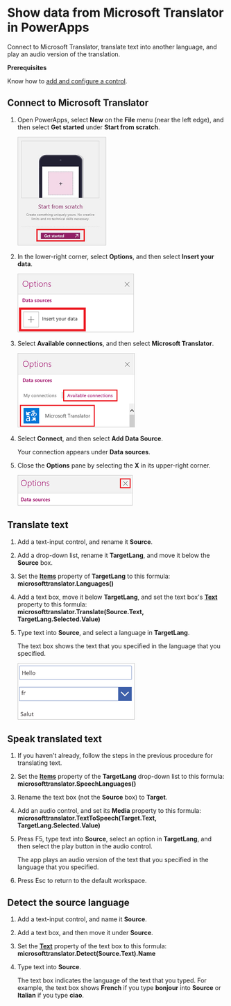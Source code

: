 <properties
   pageTitle="Show data from Microsoft Translator | Microsoft PowerApps"
   description="Translate text into another language and play an audio version of the translation in an app"
   services=""
   suite="powerapps"
   documentationCenter="na"
   authors="aftowen"
   manager="erikre"
   editor=""
   tags=""/>

<tags
   ms.service="powerapps"
   ms.devlang="na"
   ms.topic="article"
   ms.tgt_pltfrm="na"
   ms.workload="na"
   ms.date="02/11/2016"
   ms.author="anneta"/>

# Show data from Microsoft Translator in PowerApps #

Connect to Microsoft Translator, translate text into another language, and play an audio version of the translation.

**Prerequisites**

Know how to [add and configure a control](add-configure-controls.md).

## Connect to Microsoft Translator ##
1.  Open PowerApps, select **New** on the **File** menu (near the left edge), and then select **Get started** under **Start from scratch**.

	![Open a blank app](./media/show-translator-data/blank-app.png)

1. In the lower-right corner, select **Options**, and then select **Insert your data**.

	![Insert a data source](./media/show-translator-data/insert-data.png)

1. Select **Available connections**, and then select **Microsoft Translator**.

	![Connect to Microsoft Translator](./media/show-translator-data/add-translator.png)

1. Select **Connect**, and then select **Add Data Source**.

	Your connection appears under **Data sources**.

1. Close the **Options** pane by selecting the **X** in its upper-right corner.

	![Close the Options pane](./media/show-translator-data/close-options.png)

## Translate text ##
1. Add a text-input control, and rename it **Source**.

1. Add a drop-down list, rename it **TargetLang**, and move it below the **Source** box.

1. Set the **[Items](properties/properties-core.md)** property of **TargetLang** to this formula:<br>
**microsofttranslator.Languages()**

1. Add a text box, move it below **TargetLang**, and set the text box's **[Text](properties/properties-core.md)** property to this formula:
<br>**microsofttranslator.Translate(Source.Text, TargetLang.Selected.Value)**

1. Type text into **Source**, and select a language in **TargetLang**.

	The text box shows the text that you specified in the language that you specified.

	![Translate text from English to French](./media/show-translator-data/translate-text.png)

## Speak translated text ##
1. If you haven't already, follow the steps in the previous procedure for translating text.

1. Set the **[Items](properties/properties-core.md)** property of the **TargetLang** drop-down list to this formula:<br>
**microsofttranslator.SpeechLanguages()**

1. Rename the text box (not the **Source** box) to **Target**.

1. Add an audio control, and set its **Media** property to this formula:<br>
**microsofttranslator.TextToSpeech(Target.Text, TargetLang.Selected.Value)**

1. Press F5, type text into **Source**, select an option in **TargetLang**, and then select the play button in the audio control.

	The app plays an audio version of the text that you specified in the language that you specified.

1. Press Esc to return to the default workspace.

## Detect the source language ##
1. Add a text-input control, and name it **Source**.

1. Add a text box, and then move it under **Source**.

1. Set the **[Text](properties/properties-core.md)** property of the text box to this formula:
<br>**microsofttranslator.Detect(Source.Text).Name**

1. Type text into **Source**.

	The text box indicates the language of the text that you typed. For example, the text box shows **French** if you type **bonjour** into **Source** or **Italian** if you type **ciao**.
